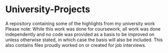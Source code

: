 # University-Projects
A repository containing some of the highlights from my university work
Please note: While this work was done for coursework, all work was done independently and no code was provided as a basis to be improved on unless otherwise stated, in which case the basis will also be included.
This also contains files proudly worked on or created for job interviews.

